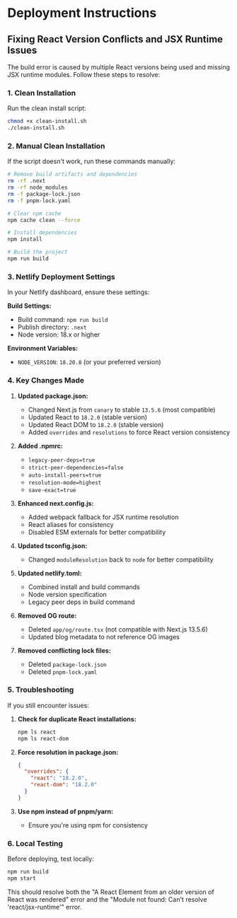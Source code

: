 # Deployment Instructions

## Fixing React Version Conflicts and JSX Runtime Issues

The build error is caused by multiple React versions being used and missing JSX runtime modules. Follow these steps to resolve:

### 1. Clean Installation
Run the clean install script:
```bash
chmod +x clean-install.sh
./clean-install.sh
```

### 2. Manual Clean Installation
If the script doesn't work, run these commands manually:

```bash
# Remove build artifacts and dependencies
rm -rf .next
rm -rf node_modules
rm -f package-lock.json
rm -f pnpm-lock.yaml

# Clear npm cache
npm cache clean --force

# Install dependencies
npm install

# Build the project
npm run build
```

### 3. Netlify Deployment Settings

In your Netlify dashboard, ensure these settings:

**Build Settings:**
- Build command: `npm run build`
- Publish directory: `.next`
- Node version: 18.x or higher

**Environment Variables:**
- `NODE_VERSION`: `18.20.8` (or your preferred version)

### 4. Key Changes Made

1. **Updated package.json:**
   - Changed Next.js from `canary` to stable `13.5.6` (most compatible)
   - Updated React to `18.2.0` (stable version)
   - Updated React DOM to `18.2.0` (stable version)
   - Added `overrides` and `resolutions` to force React version consistency

2. **Added .npmrc:**
   - `legacy-peer-deps=true`
   - `strict-peer-dependencies=false`
   - `auto-install-peers=true`
   - `resolution-mode=highest`
   - `save-exact=true`

3. **Enhanced next.config.js:**
   - Added webpack fallback for JSX runtime resolution
   - React aliases for consistency
   - Disabled ESM externals for better compatibility

4. **Updated tsconfig.json:**
   - Changed `moduleResolution` back to `node` for better compatibility

5. **Updated netlify.toml:**
   - Combined install and build commands
   - Node version specification
   - Legacy peer deps in build command

6. **Removed OG route:**
   - Deleted `app/og/route.tsx` (not compatible with Next.js 13.5.6)
   - Updated blog metadata to not reference OG images

7. **Removed conflicting lock files:**
   - Deleted `package-lock.json`
   - Deleted `pnpm-lock.yaml`

### 5. Troubleshooting

If you still encounter issues:

1. **Check for duplicate React installations:**
   ```bash
   npm ls react
   npm ls react-dom
   ```

2. **Force resolution in package.json:**
   ```json
   {
     "overrides": {
       "react": "18.2.0",
       "react-dom": "18.2.0"
     }
   }
   ```

3. **Use npm instead of pnpm/yarn:**
   - Ensure you're using npm for consistency

### 6. Local Testing

Before deploying, test locally:
```bash
npm run build
npm start
```

This should resolve both the "A React Element from an older version of React was rendered" error and the "Module not found: Can't resolve 'react/jsx-runtime'" error. 